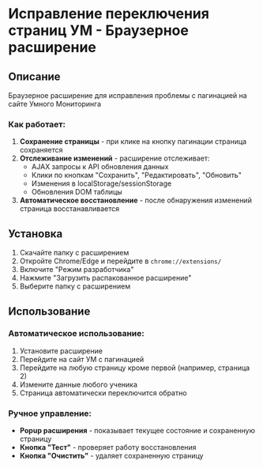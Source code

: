 # Исправление переключения страниц УМ - Браузерное расширение

## Описание

Браузерное расширение для исправления проблемы с пагинацией на сайте Умного Мониторинга


### Как работает:
1. **Сохранение страницы** - при клике на кнопку пагинации страница сохраняется
2. **Отслеживание изменений** - расширение отслеживает:
   - AJAX запросы к API обновления данных
   - Клики по кнопкам "Сохранить", "Редактировать", "Обновить"
   - Изменения в localStorage/sessionStorage
   - Обновления DOM таблицы
3. **Автоматическое восстановление** - после обнаружения изменений страница восстанавливается

##  Установка

1. Скачайте папку с расширением
2. Откройте Chrome/Edge и перейдите в `chrome://extensions/`
3. Включите "Режим разработчика" 
4. Нажмите "Загрузить распакованное расширение"
5. Выберите папку с расширением

## Использование

### Автоматическое использование:
1. Установите расширение
2. Перейдите на сайт УМ с пагинацией
3. Перейдите на любую страницу кроме первой (например, страница 2)
4. Измените данные любого ученика
5. Страница автоматически переключится обратно

### Ручное управление:
- **Popup расширения** - показывает текущее состояние и сохраненную страницу
- **Кнопка "Тест"** - проверяет работу восстановления
- **Кнопка "Очистить"** - удаляет сохраненную страницу

